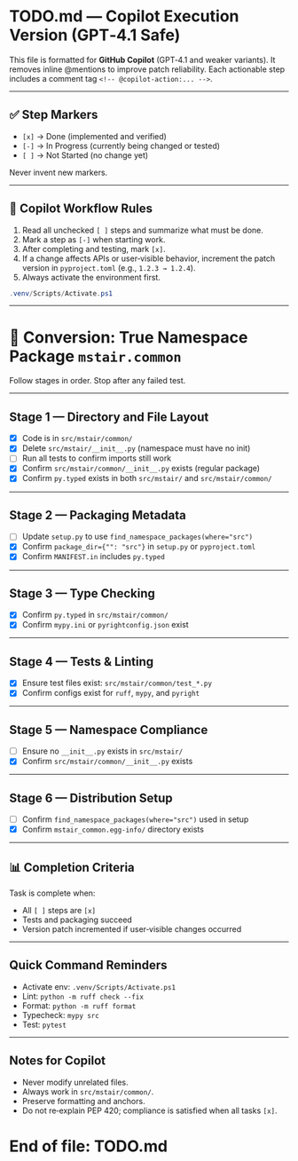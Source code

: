 <!-- version: 2025-10-16-a -->

# TODO.md — Copilot Execution Version (GPT‑4.1 Safe)

This file is formatted for **GitHub Copilot** (GPT‑4.1 and weaker variants).
It removes inline @mentions to improve patch reliability. Each actionable step includes a comment tag `<!-- @copilot-action:... -->`.

---

## ✅ Step Markers

- `[x]` → Done (implemented and verified)
- `[-]` → In Progress (currently being changed or tested)
- `[ ]` → Not Started (no change yet)

Never invent new markers.

---

## 🔁 Copilot Workflow Rules

1. Read all unchecked `[ ]` steps and summarize what must be done.
2. Mark a step as `[-]` when starting work.
3. After completing and testing, mark `[x]`.
4. If a change affects APIs or user‑visible behavior, increment the patch version in `pyproject.toml` (e.g., `1.2.3 → 1.2.4`).
5. Always activate the environment first.

```powershell
.venv/Scripts/Activate.ps1
```

---

# 🧩 Conversion: True Namespace Package `mstair.common`

Follow stages in order. Stop after any failed test.

---

<!-- stage:1 -->
## Stage 1 — Directory and File Layout

 - [x] Code is in `src/mstair/common/`
 - [x] Delete `src/mstair/__init__.py` (namespace must have no init) <!-- @copilot-action:delete -->
 - [ ] Run all tests to confirm imports still work <!-- @copilot-action:test -->
 - [x] Confirm `src/mstair/common/__init__.py` exists (regular package)
 - [x] Confirm `py.typed` exists in both `src/mstair/` and `src/mstair/common/`

---

<!-- stage:2 -->
## Stage 2 — Packaging Metadata

- [ ] Update `setup.py` to use `find_namespace_packages(where="src")` <!-- @copilot-action:edit -->
- [x] Confirm `package_dir={"": "src"}` in `setup.py` or `pyproject.toml`
- [x] Confirm `MANIFEST.in` includes `py.typed`

---

<!-- stage:3 -->
## Stage 3 — Type Checking

- [x] Confirm `py.typed` in `src/mstair/common/`
- [x] Confirm `mypy.ini` or `pyrightconfig.json` exist

---

<!-- stage:4 -->
## Stage 4 — Tests & Linting

- [x] Ensure test files exist: `src/mstair/common/test_*.py`
- [x] Confirm configs exist for `ruff`, `mypy`, and `pyright`

---

<!-- stage:5 -->
## Stage 5 — Namespace Compliance

- [ ] Ensure no `__init__.py` exists in `src/mstair/` <!-- @copilot-action:verify -->
- [x] Confirm `src/mstair/common/__init__.py` exists

---

<!-- stage:6 -->
## Stage 6 — Distribution Setup

- [ ] Confirm `find_namespace_packages(where="src")` used in setup <!-- @copilot-action:verify -->
- [x] Confirm `mstair_common.egg-info/` directory exists

---

## 📊 Completion Criteria

Task is complete when:
- All `[ ]` steps are `[x]`
- Tests and packaging succeed
- Version patch incremented if user‑visible changes occurred

---

## Quick Command Reminders

- Activate env: `.venv/Scripts/Activate.ps1`
- Lint: `python -m ruff check --fix`
- Format: `python -m ruff format`
- Typecheck: `mypy src`
- Test: `pytest`

---

## Notes for Copilot

- Never modify unrelated files.
- Always work in `src/mstair/common/`.
- Preserve formatting and anchors.
- Do not re‑explain PEP 420; compliance is satisfied when all tasks `[x]`.

# End of file: TODO.md
